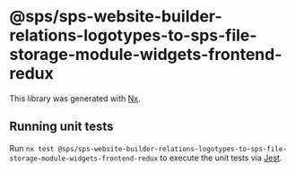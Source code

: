 # @sps/sps-website-builder-relations-logotypes-to-sps-file-storage-module-widgets-frontend-redux

This library was generated with [Nx](https://nx.dev).

## Running unit tests

Run `nx test @sps/sps-website-builder-relations-logotypes-to-sps-file-storage-module-widgets-frontend-redux` to execute the unit tests via [Jest](https://jestjs.io).
